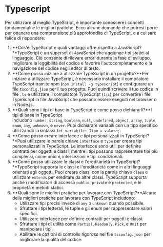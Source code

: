 # Typescript

Per utilizzare al meglio TypeScript, è importante conoscere i concetti fondamentali e le migliori pratiche. Ecco alcune domande che potresti porre per ottenere una comprensione più approfondita di TypeScript, e a cui sarò felice di rispondere:

1. **Cos'è TypeScript e quali vantaggi offre rispetto a JavaScript?**TypeScript è un superset di JavaScript che aggiunge tipi statici al linguaggio. Ciò consente di rilevare errori durante la fase di sviluppo, migliorare la leggibilità del codice e favorire l'autocompletamento e la navigazione del codice negli editor di testo.
2. **Come posso iniziare a utilizzare TypeScript in un progetto?**Per iniziare a utilizzare TypeScript, è necessario installare il compilatore TypeScript tramite npm (`npm install -g typescript`) e configurare un file `tsconfig.json` per il tuo progetto. Puoi quindi scrivere il tuo codice in file `.ts` e utilizzare il compilatore TypeScript (`tsc`) per convertire i file TypeScript in file JavaScript che possono essere eseguiti nel browser o in Node.js.
3. **Quali sono i tipi di base in TypeScript e come posso dichiararli?**I tipi di base in TypeScript includono `number`, `string`, `boolean`, `null`, `undefined`, `object`, `array`, `tuple`, `enum`, `any`, `unknown`, e `never`. Puoi dichiarare variabili con un tipo specifico utilizzando la sintassi `let variabile: Tipo = valore;`.
4. **Come posso creare interfacce e tipi personalizzati in TypeScript?**Puoi utilizzare le parole chiave `interface` e `type` per creare tipi personalizzati in TypeScript. Le interfacce sono utili per definire contratti per oggetti e classi, mentre i tipi possono rappresentare tipi più complessi, come unioni, intersezioni e tipi condizionali.
5. **Come posso utilizzare le classi e l'ereditarietà in TypeScript?**TypeScript supporta le classi e l'ereditarietà come in altri linguaggi orientati agli oggetti. Puoi creare classi con la parola chiave `class` e utilizzare `extends` per ereditare da altre classi. TypeScript supporta anche i modificatori di accesso `public`, `private` e `protected`, e le proprietà e metodi statici.
6. **Quali sono le migliori pratiche per lavorare con TypeScript?**Alcune delle migliori pratiche per lavorare con TypeScript includono:
    - Utilizzare tipi precisi invece di `any` o `unknown` quando possibile.
    - Sfruttare i tipi letterali, le tuple e gli enum per rappresentare valori specifici.
    - Utilizzare interfacce per definire contratti per oggetti e classi.
    - Sfruttare i tipi di utilità come `Partial`, `Readonly`, `Pick`, e `Omit` per manipolare i tipi.
    - Abilitare le opzioni di controllo rigoroso nel file `tsconfig.json` per migliorare la qualità del codice.
